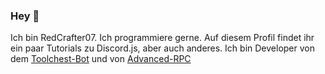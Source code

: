 ### Hey 👋
Ich bin RedCrafter07. Ich programmiere gerne. Auf diesem Profil findet ihr ein paar Tutorials zu Discord.js, aber auch anderes. Ich bin Developer von dem [Toolchest-Bot](https://github.com/toolchestbot) und von [Advanced-RPC](https://github.om/advancedrpc)
